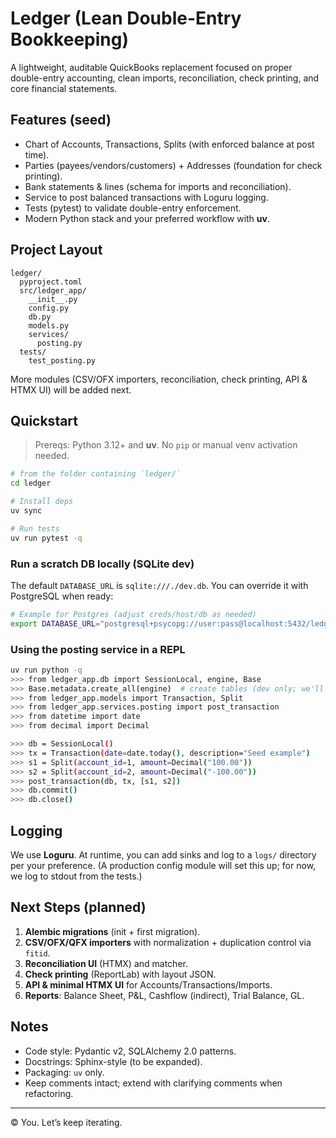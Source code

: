 # Ledger (Lean Double-Entry Bookkeeping)

A lightweight, auditable QuickBooks replacement focused on proper double-entry accounting, clean imports, reconciliation, check printing, and core financial statements.

## Features (seed)
- Chart of Accounts, Transactions, Splits (with enforced balance at post time).
- Parties (payees/vendors/customers) + Addresses (foundation for check printing).
- Bank statements & lines (schema for imports and reconciliation).
- Service to post balanced transactions with Loguru logging.
- Tests (pytest) to validate double-entry enforcement.
- Modern Python stack and your preferred workflow with **uv**.

## Project Layout
```
ledger/
  pyproject.toml
  src/ledger_app/
    __init__.py
    config.py
    db.py
    models.py
    services/
      posting.py
  tests/
    test_posting.py
```
More modules (CSV/OFX importers, reconciliation, check printing, API & HTMX UI) will be added next.

## Quickstart

> Prereqs: Python 3.12+ and **uv**. No `pip` or manual venv activation needed.

```bash
# from the folder containing `ledger/`
cd ledger

# Install deps
uv sync

# Run tests
uv run pytest -q
```

### Run a scratch DB locally (SQLite dev)
The default `DATABASE_URL` is `sqlite:///./dev.db`. You can override it with PostgreSQL when ready:
```bash
# Example for Postgres (adjust creds/host/db as needed)
export DATABASE_URL="postgresql+psycopg://user:pass@localhost:5432/ledger"
```

### Using the posting service in a REPL
```bash
uv run python -q
>>> from ledger_app.db import SessionLocal, engine, Base
>>> Base.metadata.create_all(engine)  # create tables (dev only; we'll add Alembic soon)
>>> from ledger_app.models import Transaction, Split
>>> from ledger_app.services.posting import post_transaction
>>> from datetime import date
>>> from decimal import Decimal

>>> db = SessionLocal()
>>> tx = Transaction(date=date.today(), description="Seed example")
>>> s1 = Split(account_id=1, amount=Decimal("100.00"))
>>> s2 = Split(account_id=2, amount=Decimal("-100.00"))
>>> post_transaction(db, tx, [s1, s2])
>>> db.commit()
>>> db.close()
```

## Logging
We use **Loguru**. At runtime, you can add sinks and log to a `logs/` directory per your preference. (A production config module will set this up; for now, we log to stdout from the tests.)

## Next Steps (planned)
1. **Alembic migrations** (init + first migration).
2. **CSV/OFX/QFX importers** with normalization + duplication control via `fitid`.
3. **Reconciliation UI** (HTMX) and matcher.
4. **Check printing** (ReportLab) with layout JSON.
5. **API & minimal HTMX UI** for Accounts/Transactions/Imports.
6. **Reports**: Balance Sheet, P&L, Cashflow (indirect), Trial Balance, GL.

## Notes
- Code style: Pydantic v2, SQLAlchemy 2.0 patterns.
- Docstrings: Sphinx-style (to be expanded).
- Packaging: `uv` only.
- Keep comments intact; extend with clarifying comments when refactoring.

---

© You. Let’s keep iterating.
